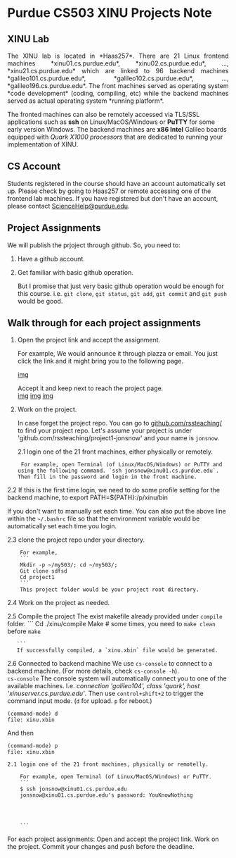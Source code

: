 # Purdue CS503 XINU Projects Note

## XINU Lab
<p style="text-align:justify"> The XINU lab is located in *Haas257*. There are 21 Linux frontend machines *xinu01.cs.purdue.edu*, *xinu02.cs.purdue.edu*, ..., *xinu21.cs.purdue.edu* which are linked to 96 backend machines *galileo101.cs.purdue.edu*, *galileo102.cs.purdue.edu*, ..., *galileo196.cs.purdue.edu*. The front machines served as operating system *code development* (coding, compiling, etc) while the backend machines served as actual operating system *running platform*.

The fronted machines can also be remotely accessed via TLS/SSL applications such as **ssh** on Linux/MacOS/Windows or **PuTTY** for some early version Windows.  The backend machines are **x86 Intel** Galileo boards equipped with *Quark X1000 processors* that are dedicated to running your implementation of XINU. 


## CS Account
Students registered in the course should have an account automatically set up. Please check by going to Haas257 or remote accessing one of the frontend lab machines. If you have registered but don't have an account, please contact [ScienceHelp@purdue.edu](ScienceHelp@purdue.edu).


## Project Assignments
We will publish the prjoject through github. So, you need to: 
1. Have a github account.
2. Get familiar with basic github operation. 

    But I promise that just very basic github operation would be enough for this course. i.e.
`git clone`, `git status`, `git add`, `git commit` and `git push` would be good.


## Walk through for each project assignments

1. Open the project link and accept the assignment.

    For example, We would announce it through piazza or email. You just click the link and it might bring you to the following page.
    
    [img](./img1.png)


    Accept it and keep next to reach the project page.    
    [img](./img2.png)
    [img](./img3.png)
    [img](./img4.png)


2. Work on the project. 
    
    In case forget the project repo. You can go to [github.com/rssteaching/](https://github.com/rssteaching/) to find your project repo.
    Let's assume your project is under 'github.com/rssteaching/project1-jonsnow' and your name is `jonsnow`.
    
    
     2.1 login one of the 21 front machines, either physically or remotely.
    
        For example, open Terminal (of Linux/MacOS/Windows) or PuTTY and using the following command. `ssh jonsnow@xinu01.cs.purdue.edu`. Then fill in the password and login in the front machine.

2.2 If this is the first time login, we need to do some profile setting for the backend machine, to export PATH=${PATH}:/p/xinu/bin

If you don't want to manually set each time. You can also put the above line within the `~/.bashrc` file so that the environment variable would be automatically set each time you login. 


2.3 clone the project repo under your directory.

        For example,
        ```
        Mkdir -p ~/my503/; cd ~/my503/;
        Git clone sdfsd
        Cd project1   
        ```
        This project folder would be your project root directory.

2.4 Work on the project as needed. 
     

2.5 Compile the project
      The exist makefile already provided under `compile` folder.
       ```
        Cd ./xinu/compile
        Make
        # some times, you need to `make clean` before `make`
        
       ```
       If successfully compiled, a `xinu.xbin` file would be generated.

2.6 Connected to backend machine
        We use `cs-console` to connect to a backend machine. (For more details, check `cs-console -h`).  
        ```
        cs-console
        ```
        The console system will automatically connect you to one of the available machines. I.e. *connection 'galileo104', class 'quark', host 'xinuserver.cs.purdue.edu'*. Then use `control+shift+2` to trigger the command input mode.  (`d` for upload. `p` for reboot.)
```
(command-mode) d
file: xinu.xbin
```
And then 
```
(command-mode) p
file: xinu.xbin
```

    
    
    
    
    
    
    
    2.1 login one of the 21 front machines, physically or remotelly.
    
        For example, open Terminal (of Linux/MacOS/Windows) or PuTTY.
        ```
        $ ssh jonsnow@xinu01.cs.purdue.edu
        jonsnow@xinu01.cs.purdue.edu's password: YouKnowNothing
        
        

        
        ```

For each project assignments:
Open and accept the project link. 
Work on the project. 
Commit your changes and push before the deadline.





